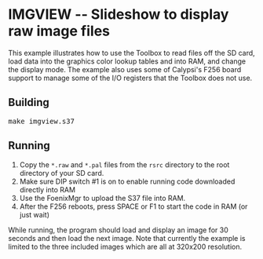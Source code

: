 # IMGVIEW -- Slideshow to display raw image files
This example illustrates how to use the Toolbox to read files off the SD card, load data into the graphics color lookup tables and into RAM, and change the display mode. The example also uses some of Calypsi's F256 board support to manage some of the I/O registers that the Toolbox does not use.

## Building

<pre>
make imgview.s37
</pre>

## Running

1. Copy the `*.raw` and `*.pal` files from the `rsrc` directory to the root directory of your SD card.
1. Make sure DIP switch #1 is on to enable running code downloaded directly into RAM
1. Use the FoenixMgr to upload the S37 file into RAM.
1. After the F256 reboots, press SPACE or F1 to start the code in RAM (or just wait)

While running, the program should load and display an image for 30 seconds and then load the next image. Note that currently the example is limited to the three included images which are all at 320x200 resolution.
